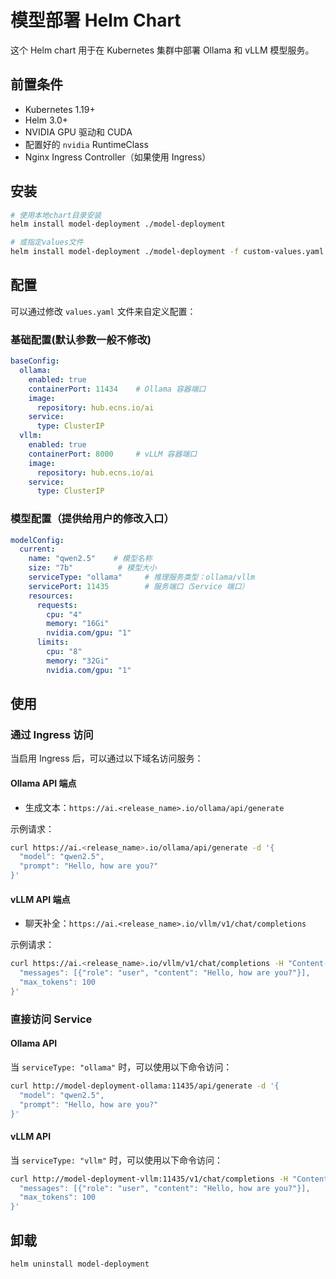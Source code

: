 # 模型部署 Helm Chart

这个 Helm chart 用于在 Kubernetes 集群中部署 Ollama 和 vLLM 模型服务。

## 前置条件

- Kubernetes 1.19+
- Helm 3.0+
- NVIDIA GPU 驱动和 CUDA
- 配置好的 `nvidia` RuntimeClass
- Nginx Ingress Controller（如果使用 Ingress）

## 安装

```bash
# 使用本地chart目录安装
helm install model-deployment ./model-deployment

# 或指定values文件
helm install model-deployment ./model-deployment -f custom-values.yaml
```

## 配置

可以通过修改 `values.yaml` 文件来自定义配置：

### 基础配置(默认参数一般不修改)

```yaml
baseConfig:
  ollama:
    enabled: true
    containerPort: 11434    # Ollama 容器端口
    image:
      repository: hub.ecns.io/ai
    service:
      type: ClusterIP
  vllm:
    enabled: true
    containerPort: 8000     # vLLM 容器端口
    image:
      repository: hub.ecns.io/ai
    service:
      type: ClusterIP
```

### 模型配置（提供给用户的修改入口）

```yaml
modelConfig:
  current:
    name: "qwen2.5"    # 模型名称
    size: "7b"          # 模型大小
    serviceType: "ollama"     # 推理服务类型：ollama/vllm
    servicePort: 11435        # 服务端口（Service 端口）
    resources:
      requests:
        cpu: "4"
        memory: "16Gi"
        nvidia.com/gpu: "1"
      limits:
        cpu: "8"
        memory: "32Gi"
        nvidia.com/gpu: "1"
```

## 使用

### 通过 Ingress 访问

当启用 Ingress 后，可以通过以下域名访问服务：

#### Ollama API 端点
- 生成文本：`https://ai.<release_name>.io/ollama/api/generate`

示例请求：
```bash
curl https://ai.<release_name>.io/ollama/api/generate -d '{
  "model": "qwen2.5",
  "prompt": "Hello, how are you?"
}'
```

#### vLLM API 端点
- 聊天补全：`https://ai.<release_name>.io/vllm/v1/chat/completions`

示例请求：
```bash
curl https://ai.<release_name>.io/vllm/v1/chat/completions -H "Content-Type: application/json" -d '{
  "messages": [{"role": "user", "content": "Hello, how are you?"}],
  "max_tokens": 100
}'
```

### 直接访问 Service

#### Ollama API

当 `serviceType: "ollama"` 时，可以使用以下命令访问：

```bash
curl http://model-deployment-ollama:11435/api/generate -d '{
  "model": "qwen2.5",
  "prompt": "Hello, how are you?"
}'
```

#### vLLM API

当 `serviceType: "vllm"` 时，可以使用以下命令访问：

```bash
curl http://model-deployment-vllm:11435/v1/chat/completions -H "Content-Type: application/json" -d '{
  "messages": [{"role": "user", "content": "Hello, how are you?"}],
  "max_tokens": 100
}'
```

## 卸载

```bash
helm uninstall model-deployment
``` 